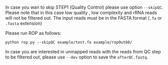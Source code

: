 In case you wan to skip STEP1 (Quality Control) please use option `--skipQC`. Please note that in this case low quality , low complexity and rRNA reads will not be filtered out. The input reads must be in the FASTA format (`.fa`  or `.fasta` extension)

Please run ROP as follows:

```
python rop.py --skipQC example/test.fa example/ropOut60/
```


In case you are interested in unmapped reads with the reads from QC step to be filtered out, please use `--dev` option to save the `afterQC.fastq`.  